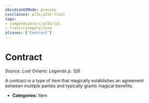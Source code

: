 ```yaml
---
obsidianUIMode: preview
cssclasses: pf2e,pf2e-trait
tags:
- compendium/src/pf2e/lol
- trait/category/item
aliases: ["Contract"]
---
```

# Contract  
*Source: Lost Omens: Legends p. 126*  

A contract is a type of item that magically establishes an agreement between multiple parties and typically grants magical benefits.

- **Categories**: Item